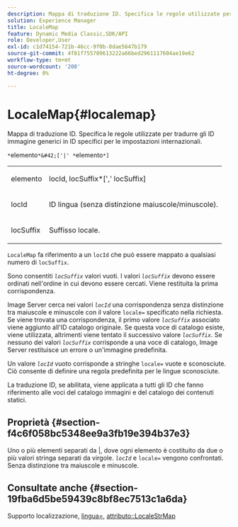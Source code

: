 ```yaml
---
description: Mappa di traduzione ID. Specifica le regole utilizzate per tradurre gli ID immagine generici in ID specifici per le impostazioni internazionali.
solution: Experience Manager
title: LocaleMap
feature: Dynamic Media Classic,SDK/API
role: Developer,User
exl-id: c1d74154-721b-46cc-9f0b-8dae5647b179
source-git-commit: 4f81f755789613222a66bed2961117604ae19e62
workflow-type: tm+mt
source-wordcount: '208'
ht-degree: 0%

---
```


# LocaleMap{#localemap}

Mappa di traduzione ID. Specifica le regole utilizzate per tradurre gli ID immagine generici in ID specifici per le impostazioni internazionali.

`*`elemento`*&#42;['|' *`elemento`*]`

<table id="simpletable_A6DD1A28F8ED4178A8ADDB2F3AEFC402"> 
 <tr class="strow"> 
  <td class="stentry"> <p><span class="varname"> elemento</span> </p></td> 
  <td class="stentry"> <p><span class="varname"> locId</span>,<span class="varname"> locSuffix</span>*[','<span class="varname"> locSuffix</span>] </p></td> 
 </tr> 
 <tr class="strow"> 
  <td class="stentry"> <p><span class="varname"> locId</span> </p></td> 
  <td class="stentry"> <p>ID lingua (senza distinzione maiuscole/minuscole). </p></td> 
 </tr> 
 <tr class="strow"> 
  <td class="stentry"> <p><span class="varname"> locSuffix</span> </p></td> 
  <td class="stentry"> <p>Suffisso locale. </p></td> 
 </tr> 
</table>

`LocaleMap` fa riferimento a un `locId` che può essere mappato a qualsiasi numero di `locSuffix`.

Sono consentiti *`locSuffix`* valori vuoti. I valori *`locSuffix`* devono essere ordinati nell&#39;ordine in cui devono essere cercati. Viene restituita la prima corrispondenza.

Image Server cerca nei valori *`locId`* una corrispondenza senza distinzione tra maiuscole e minuscole con il valore `locale=` specificato nella richiesta. Se viene trovata una corrispondenza, il primo valore *`locSuffix`* associato viene aggiunto all&#39;ID catalogo originale. Se questa voce di catalogo esiste, viene utilizzata, altrimenti viene tentato il successivo valore *`locSuffix`*. Se nessuno dei valori *`locSuffix`* corrisponde a una voce di catalogo, Image Server restituisce un errore o un&#39;immagine predefinita.

Un valore *`locId`* vuoto corrisponde a stringhe `locale=` vuote e sconosciute. Ciò consente di definire una regola predefinita per le lingue sconosciute.

La traduzione ID, se abilitata, viene applicata a tutti gli ID che fanno riferimento alle voci del catalogo immagini e del catalogo dei contenuti statici.

## Proprietà {#section-f4c6f058bc5348ee9a3fb19e394b37e3}

Uno o più elementi separati da |, dove ogni elemento è costituito da due o più valori stringa separati da virgole. *`locId`* e `locale=` vengono confrontati. Senza distinzione tra maiuscole e minuscole.

## Consultate anche {#section-19fba6d5be59439c8bf8ec7513c1a6da}

Supporto localizzazione, [lingua=](../../../../../is-api/http-ref/image-serving-api-ref/c-http-protocol-reference/c-command-reference/r-locale.md#reference-8a846b2fbc004a12821b956ed3b25cfb), [attributo::LocaleStrMap](../../../../../is-api/image-catalog/image-serving-api-ref/c-image-catalog-reference/c-attributes-reference/r-localestrmap.md#reference-98c42070a4bc4baf92537132be2b5b1e)
